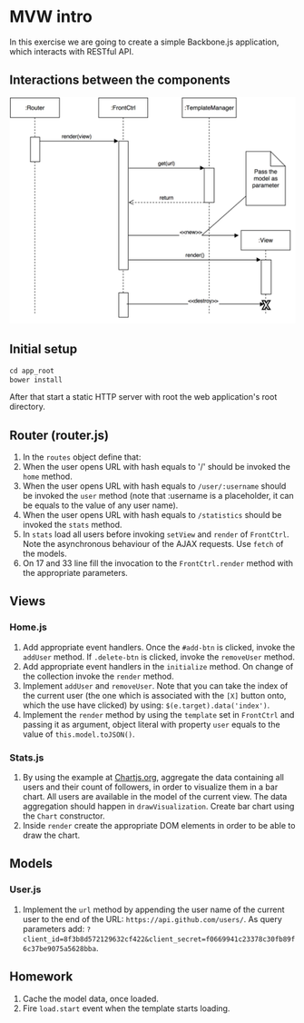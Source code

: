 # MVW intro

In this exercise we are going to create a simple Backbone.js application, which interacts with RESTful API.

## Interactions between the components

![Sequence](https://raw.githubusercontent.com/mgechev/backbone-intro/master/task/bootstrap/images/app.png "")

## Initial setup

```
cd app_root
bower install
```

After that start a static HTTP server with root the web application's root directory.

## Router (router.js)

1. In the `routes` object define that:
  1. When the user opens URL with hash equals to '/' should be invoked the `home` method.
  2. When the user opens URL with hash equals to `/user/:username` should be invoked the `user` method (note that :username is a placeholder, it can be equals to the value of any user name).
  3. When the user opens URL with hash equals to `/statistics` should be invoked the `stats` method.
2. In `stats` load all users before invoking `setView` and `render` of `FrontCtrl`. Note the asynchronous behaviour of the AJAX requests. Use `fetch` of the models.
3. On 17 and 33 line fill the invocation to the `FrontCtrl.render` method with the appropriate parameters.

## Views

### Home.js

1. Add appropriate event handlers. Once the `#add-btn` is clicked, invoke the `addUser` method. If `.delete-btn` is clicked, invoke the `removeUser` method.
2. Add appropriate event handlers in the `initialize` method. On change of the collection invoke the `render` method.
3. Implement `addUser` and `removeUser`. Note that you can take the index of the current user (the one which is associated with the `[X]` button onto, which the use have clicked) by using: `$(e.target).data('index')`.
4. Implement the `render` method by using the `template` set in `FrontCtrl` and passing it as argument, object literal with property `user` equals to the value of `this.model.toJSON()`.


### Stats.js

1. By using the example at [Chartjs.org](http://www.chartjs.org/docs/#bar-chart-example-usage), aggregate the data containing all users and their count of followers, in order to visualize them in a bar chart. All users are available in the model of the current view. The data aggregation should happen in `drawVisualization`. Create bar chart using the `Chart` constructor.
2. Inside `render` create the appropriate DOM elements in order to be able to draw the chart.


## Models

### User.js

1. Implement the `url` method by appending the user name of the current user to the end of the URL: `https://api.github.com/users/`. As query parameters add: `?client_id=8f3b8d572129632cf422&client_secret=f0669941c23378c30fb89f6c37be9075a5628bba`.

## Homework

1. Cache the model data, once loaded.
2. Fire `load.start` event when the template starts loading.
